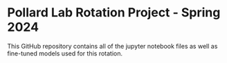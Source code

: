 # Pollard Lab Rotation Project - Spring 2024 

This GitHub repository contains all of the jupyter notebook files as well as fine-tuned models used for this rotation. 
